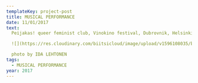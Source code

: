 ```yaml
---
templateKey: project-post
title: MUSICAL PERFORMANCE
date: 11/01/2017
text:
  Peijakas! queer feminist club, Vinokino festival, Dubrovnik, Helsinki, 11/2017

  ![](https://res.cloudinary.com/biitsicloud/image/upload/v1596108035/bcloud/13.jpg)

  photo by IDA LEHTONEN
tags:
  - MUSICAL PERFORMANCE
year: 2017
---
```

